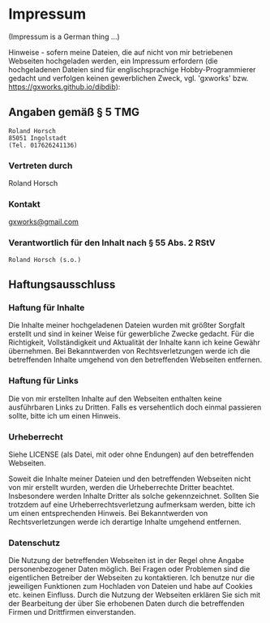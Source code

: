 # Impressum

(Impressum is a German thing ...)

Hinweise - sofern meine Dateien, die auf nicht von mir betriebenen Webseiten hochgeladen werden, ein Impressum erfordern (die hochgeladenen Dateien sind für englischsprachige Hobby-Programmierer gedacht und verfolgen keinen gewerblichen Zweck, vgl. 'gxworks' bzw. https://gxworks.github.io/dibdib):

## Angaben gemäß § 5 TMG

```
Roland Horsch
85051 Ingolstadt
(Tel. 017626241136)
```

### Vertreten durch
Roland Horsch

### Kontakt
gxworks@gmail.com

### Verantwortlich für den Inhalt nach § 55 Abs. 2 RStV
```
Roland Horsch (s.o.)
```

## Haftungsausschluss

### Haftung für Inhalte

Die Inhalte meiner hochgeladenen Dateien wurden mit größter Sorgfalt erstellt und sind in keiner Weise für gewerbliche Zwecke gedacht. Für die Richtigkeit, Vollständigkeit und Aktualität der Inhalte kann ich keine Gewähr übernehmen. Bei Bekanntwerden von Rechtsverletzungen werde ich die betreffenden Inhalte umgehend von den betreffenden Webseiten entfernen.

### Haftung für Links

Die von mir erstellten Inhalte auf den Webseiten enthalten keine ausführbaren Links zu Dritten. Falls es versehentlich doch einmal passieren sollte, bitte ich um einen Hinweis.

### Urheberrecht

Siehe LICENSE (als Datei, mit oder ohne Endungen) auf den betreffenden Webseiten.

Soweit die Inhalte meiner Dateien und den betreffenden Webseiten nicht von mir erstellt wurden, werden die Urheberrechte Dritter beachtet. Insbesondere werden Inhalte Dritter als solche gekennzeichnet. Sollten Sie trotzdem auf eine Urheberrechtsverletzung aufmerksam werden, bitte ich um einen entsprechenden Hinweis. Bei Bekanntwerden von Rechtsverletzungen werde ich derartige Inhalte umgehend entfernen.

### Datenschutz

Die Nutzung der betreffenden Webseiten ist in der Regel ohne Angabe personenbezogener Daten möglich. Bei Fragen oder Problemen sind die eigentlichen Betreiber der Webseiten zu kontaktieren. Ich benutze nur die jeweiligen Funktionen zum Hochladen von Dateien und habe auf Cookies etc. keinen Einfluss. Durch die Nutzung der Webseiten erklären Sie sich mit der Bearbeitung der über Sie erhobenen Daten durch die betreffenden Firmen und Drittfirmen einverstanden.
